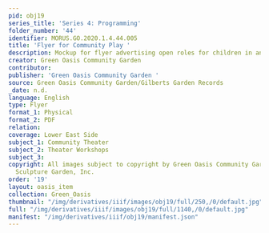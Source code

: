 ```yaml
---
pid: obj19
series_title: 'Series 4: Programming'
folder_number: '44'
identifier: MORUS.GO.2020.1.4.44.005
title: 'Flyer for Community Play '
description: Mockup for flyer advertising open roles for children in an upcoming production.
creator: Green Oasis Community Garden
contributor:
publisher: 'Green Oasis Community Garden '
source: Green Oasis Community Garden/Gilberts Garden Records
_date: n.d.
language: English
type: Flyer
format_1: Physical
format_2: PDF
relation:
coverage: Lower East Side
subject_1: Community Theater
subject_2: Theater Workshops
subject_3:
copyright: All images subject to copyright by Green Oasis Community Garden/Gilberts
  Sculpture Garden, Inc.
order: '19'
layout: oasis_item
collection: Green_Oasis
thumbnail: "/img/derivatives/iiif/images/obj19/full/250,/0/default.jpg"
full: "/img/derivatives/iiif/images/obj19/full/1140,/0/default.jpg"
manifest: "/img/derivatives/iiif/obj19/manifest.json"
---
```

